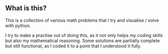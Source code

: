 What is this?
----------

This is a collection of various math problems that I try and visualise / solve with python.

I try to make a practise out of doing this, as it not only helps my coding skills but also
my mathematical reasoning. Some solutions are partially complete but still functional, as
I coded it to a point that I understood it fully.
